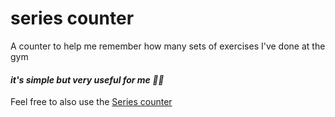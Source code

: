 # series counter
A counter to help me remember how many sets of exercises I've done at the gym

#### ***it's simple but very useful for me 🏋️‍♂️***

Feel free to also use the [Series counter](https://matheus-gs.github.io/series-counter/)
